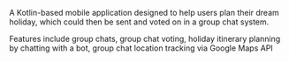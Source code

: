 A Kotlin-based mobile application designed to help users plan their dream holiday, which could then be sent and voted on in a group chat system.

Features include group chats, group chat voting, holiday itinerary planning by chatting with a bot, group chat location tracking via Google Maps API
